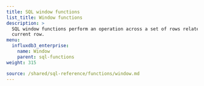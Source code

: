 ```yaml
---
title: SQL window functions
list_title: Window functions
description: >
  SQL window functions perform an operation across a set of rows related to the
  current row.
menu:
  influxdb3_enterprise:
    name: Window
    parent: sql-functions
weight: 315

source: /shared/sql-reference/functions/window.md
---
```


<!--
// SOURCE content/shared/sql-reference/functions/window.md
-->
